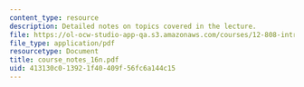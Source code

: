 ```yaml
---
content_type: resource
description: Detailed notes on topics covered in the lecture.
file: https://ol-ocw-studio-app-qa.s3.amazonaws.com/courses/12-808-introduction-to-observational-physical-oceanography-fall-2004/413130c013921f40409f56fc6a144c15_course_notes_16n.pdf
file_type: application/pdf
resourcetype: Document
title: course_notes_16n.pdf
uid: 413130c0-1392-1f40-409f-56fc6a144c15
---
```

